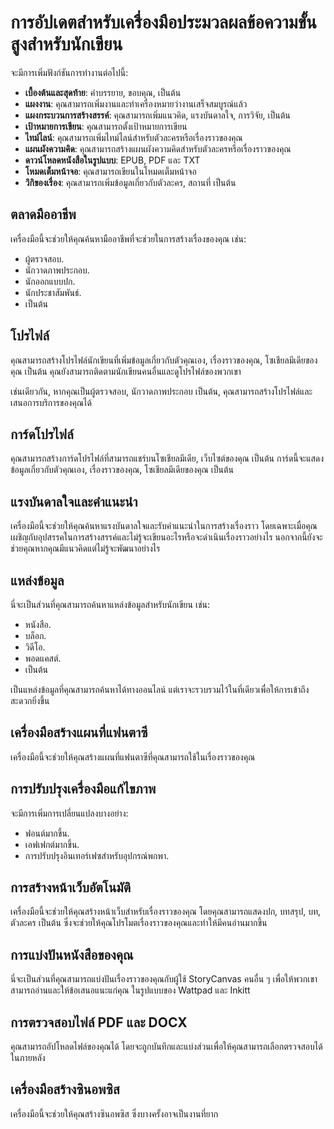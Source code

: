 # การอัปเดตสำหรับเครื่องมือประมวลผลข้อความขั้นสูงสำหรับนักเขียน

จะมีการเพิ่มฟังก์ชันการทำงานต่อไปนี้:

- **เบื้องต้นและสุดท้าย**: คำบรรยาย, ขอบคุณ, เป็นต้น
- **แผงงาน**: คุณสามารถเพิ่มงานและทำเครื่องหมายว่างานเสร็จสมบูรณ์แล้ว
- **แผงกระบวนการสร้างสรรค์**: คุณสามารถเพิ่มแนวคิด, แรงบันดาลใจ, การวิจัย, เป็นต้น
- **เป้าหมายการเขียน**: คุณสามารถตั้งเป้าหมายการเขียน
- **ไทม์ไลน์**: คุณสามารถเพิ่มไทม์ไลน์สำหรับตัวละครหรือเรื่องราวของคุณ
- **แผนผังความคิด**: คุณสามารถสร้างแผนผังความคิดสำหรับตัวละครหรือเรื่องราวของคุณ
- **ดาวน์โหลดหนังสือในรูปแบบ**: EPUB, PDF และ TXT
- **โหมดเต็มหน้าจอ**: คุณสามารถเขียนในโหมดเต็มหน้าจอ
- **วิกิของเรื่อง**: คุณสามารถเพิ่มข้อมูลเกี่ยวกับตัวละคร, สถานที่ เป็นต้น

## ตลาดมืออาชีพ

เครื่องมือนี้จะช่วยให้คุณค้นหามืออาชีพที่จะช่วยในการสร้างเรื่องของคุณ เช่น:

- ผู้ตรวจสอบ.
- นักวาดภาพประกอบ.
- นักออกแบบปก.
- นักประชาสัมพันธ์.
- เป็นต้น

## โปรไฟล์

คุณสามารถสร้างโปรไฟล์นักเขียนที่เพิ่มข้อมูลเกี่ยวกับตัวคุณเอง, เรื่องราวของคุณ, โซเชียลมีเดียของคุณ เป็นต้น คุณยังสามารถติดตามนักเขียนคนอื่นและดูโปรไฟล์ของพวกเขา

เช่นเดียวกัน, หากคุณเป็นผู้ตรวจสอบ, นักวาดภาพประกอบ เป็นต้น, คุณสามารถสร้างโปรไฟล์และเสนอการบริการของคุณได้

## การ์ดโปรไฟล์

คุณสามารถสร้างการ์ดโปรไฟล์ที่สามารถแชร์บนโซเชียลมีเดีย, เว็บไซต์ของคุณ เป็นต้น การ์ดนี้จะแสดงข้อมูลเกี่ยวกับตัวคุณเอง, เรื่องราวของคุณ, โซเชียลมีเดียของคุณ เป็นต้น

## แรงบันดาลใจและคำแนะนำ

เครื่องมือนี้จะช่วยให้คุณค้นหาแรงบันดาลใจและรับคำแนะนำในการสร้างเรื่องราว โดยเฉพาะเมื่อคุณเผชิญกับอุปสรรคในการสร้างสรรค์และไม่รู้จะเขียนอะไรหรือจะดำเนินเรื่องราวอย่างไร นอกจากนี้ยังจะช่วยคุณหากคุณมีแนวคิดแต่ไม่รู้จะพัฒนาอย่างไร

## แหล่งข้อมูล

นี่จะเป็นส่วนที่คุณสามารถค้นหาแหล่งข้อมูลสำหรับนักเขียน เช่น:

- หนังสือ.
- บล็อก.
- วิดีโอ.
- พอดแคสต์.
- เป็นต้น

เป็นแหล่งข้อมูลที่คุณสามารถค้นหาได้ทางออนไลน์ แต่เราจะรวบรวมไว้ในที่เดียวเพื่อให้การเข้าถึงสะดวกยิ่งขึ้น

## เครื่องมือสร้างแผนที่แฟนตาซี

เครื่องมือนี้จะช่วยให้คุณสร้างแผนที่แฟนตาซีที่คุณสามารถใช้ในเรื่องราวของคุณ

## การปรับปรุงเครื่องมือแก้ไขภาพ

จะมีการเพิ่มการเปลี่ยนแปลงบางอย่าง:

- ฟอนต์มากขึ้น.
- เอฟเฟกต์มากขึ้น.
- การปรับปรุงอินเทอร์เฟซสำหรับอุปกรณ์พกพา.

## การสร้างหน้าเว็บอัตโนมัติ

เครื่องมือนี้จะช่วยให้คุณสร้างหน้าเว็บสำหรับเรื่องราวของคุณ โดยคุณสามารถแสดงปก, บทสรุป, บท, ตัวละคร เป็นต้น ซึ่งจะช่วยให้คุณโปรโมตเรื่องราวของคุณและทำให้มีคนอ่านมากขึ้น

## การแบ่งปันหนังสือของคุณ

นี่จะเป็นส่วนที่คุณสามารถแบ่งปันเรื่องราวของคุณกับผู้ใช้ StoryCanvas คนอื่น ๆ เพื่อให้พวกเขาสามารถอ่านและให้ข้อเสนอแนะแก่คุณ ในรูปแบบของ Wattpad และ Inkitt

## การตรวจสอบไฟล์ PDF และ DOCX

คุณสามารถอัปโหลดไฟล์ของคุณได้ โดยจะถูกบันทึกและแบ่งส่วนเพื่อให้คุณสามารถเลือกตรวจสอบได้ในภายหลัง

## เครื่องมือสร้างซินอพซิส

เครื่องมือนี้จะช่วยให้คุณสร้างซินอพซิส ซึ่งบางครั้งอาจเป็นงานที่ยาก